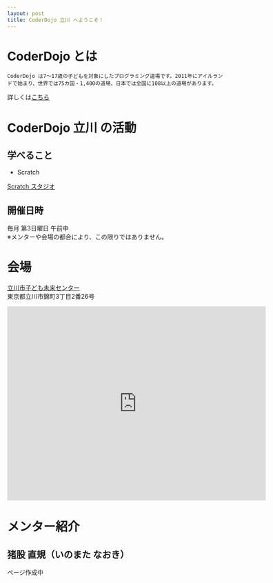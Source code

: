 ```yaml
---
layout: post
title: CoderDojo 立川 へようこそ！
---
```


# CoderDojo とは
```
CoderDojo は7〜17歳の子どもを対象にしたプログラミング道場です。2011年にアイルランドで始まり、世界では75カ国・1,400の道場、日本では全国に108以上の道場があります。
```
詳しくは[こちら](https://coderdojo.jp/)

# CoderDojo 立川 の活動

## 学べること
* Scratch

[Scratch スタジオ](https://scratch.mit.edu/studios/4422659/)

## 開催日時
毎月 第3日曜日 午前中<br>
※メンターや会場の都合により、この限りではありません。

# 会場
[立川市子ども未来センター](http://t-mirai.com/)<br>
東京都立川市錦町3丁目2番26号<br>
<iframe src="https://www.google.com/maps/embed?pb=!1m18!1m12!1m3!1d3240.307725086967!2d139.41739731472973!3d35.694044336877525!2m3!1f0!2f0!3f0!3m2!1i1024!2i768!4f13.1!3m3!1m2!1s0x6018e16242009271%3A0x247a9d16737df0de!2z56uL5bed5biC5a2Q44Gp44KC5pyq5p2l44K744Oz44K_44O8!5e0!3m2!1sja!2sjp!4v1509673179571" width="600" height="450" frameborder="0" style="border:0" allowfullscreen></iframe>

# メンター紹介
## 猪股 直規（いのまた なおき）
ページ作成中
